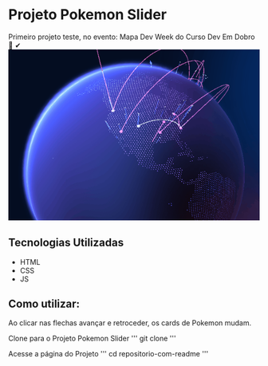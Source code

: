 # Projeto Pokemon Slider
Primeiro projeto teste, no evento: Mapa Dev Week do Curso Dev Em Dobro 🙌
✔
[<img src="./Animaçãogithub.gif" alt="gif do GitHub">](https://github.com/)

## Tecnologias Utilizadas
- HTML
- CSS
- JS

## Como utilizar:
Ao clicar nas flechas avançar e retroceder, os cards de Pokemon mudam.
 
Clone para o Projeto Pokemon Slider
'''
git clone <url>
'''

Acesse a página do Projeto
'''
cd repositorio-com-readme
'''
